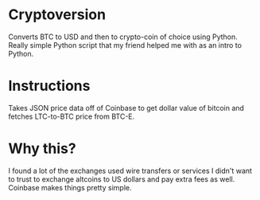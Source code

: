 # Cryptoversion
Converts BTC to USD and then to crypto-coin of choice using Python. Really simple Python script that my friend helped me with as an intro to Python.

# Instructions

 Takes JSON price data off of Coinbase to get dollar value of bitcoin and fetches LTC-to-BTC price from BTC-E.
 
# Why this?
 
I found a lot of the exchanges used wire transfers or services I didn't want to trust to exchange altcoins to US dollars and pay extra fees as well. Coinbase makes things pretty simple.
